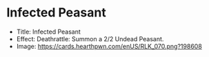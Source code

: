 # Infected Peasant
- Title:  Infected Peasant
- Effect:  Deathrattle: Summon a 2/2 Undead Peasant.
- Image:  https://cards.hearthpwn.com/enUS/RLK_070.png?198608
